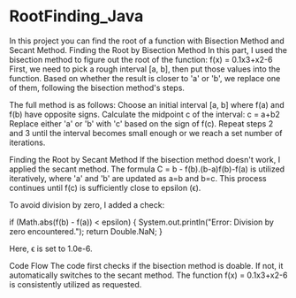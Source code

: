 # RootFinding_Java
In this project you can find the root of a function with Bisection Method and Secant Method.
Finding the Root by Bisection Method
In this part, I used the bisection method to figure out the root of the function:
f(x) = 0.1x3+x2-6
First, we need to pick a rough interval [a, b], then put those values into the function. Based on whether the result is closer to 'a' or 'b', we replace one of them, following the bisection method's steps.


The full method is as follows:
Choose an initial interval [a, b] where f(a) and f(b) have opposite signs.
Calculate the midpoint c of the interval: c = a+b2
Replace either 'a' or 'b' with 'c' based on the sign of f(c).
Repeat steps 2 and 3 until the interval becomes small enough or we reach a set number of iterations.


 
Finding the Root by Secant Method
If the bisection method doesn't work, I applied the secant method.
The formula C = b - f(b).(b-a)f(b)-f(a) is utilized iteratively, where 'a' and 'b' are updated as a=b and b=c. This process continues until f(c) is sufficiently close to epsilon (ϵ).

To avoid division by zero, I added a check:

if (Math.abs(f(b) - f(a)) < epsilon) {
    System.out.println("Error: Division by zero encountered.");
    return Double.NaN;
}

Here, ϵ is set to 1.0e-6.

Code Flow
The code first checks if the bisection method is doable. If not, it automatically switches to the secant method. 
 The function f(x) = 0.1x3+x2-6 is consistently utilized as requested.
